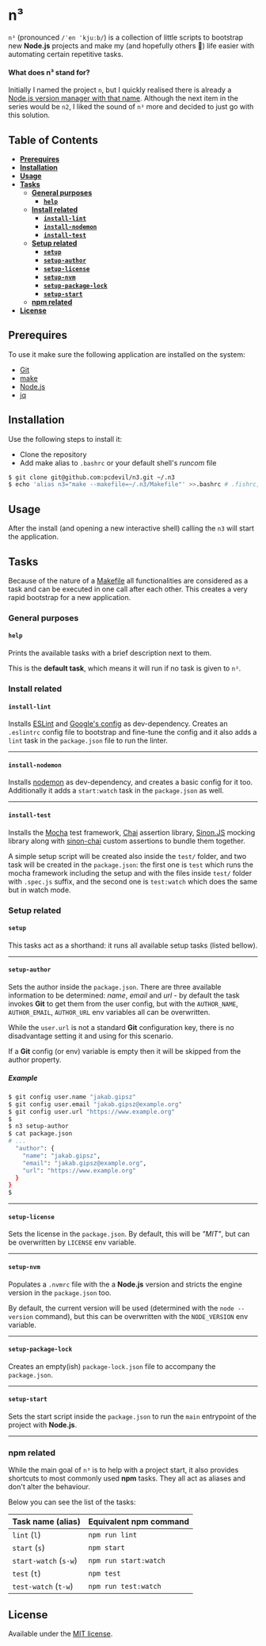 # n³
`n³` (pronounced `/ˈen ˈkjuːb/`) is a collection of little scripts to bootstrap
new **Node.js** projects and make my (and hopefully others 🙂) life easier with
automating certain repetitive tasks.

#### What does n³ stand for?
Initially I named the project `n`, but I quickly realised there is already a
[Node.js version manager with that name][1]. Although the next item in the
series would be `n2`, I liked the sound of `n³` more and decided to just go with
this solution.

## Table of Contents
- **[Prerequires](#prerequires)**
- **[Installation](#installation)**
- **[Usage](#usage)**
- **[Tasks](#tasks)**
  - **[General purposes](#general-purposes)**
    - **[`help`](#help)**
  - **[Install related](#install-related)**
    - **[`install-lint`](#install-lint)**
    - **[`install-nodemon`](#install-nodemon)**
    - **[`install-test`](#install-test)**
  - **[Setup related](#setup-related)**
    - **[`setup`](#setup)**
    - **[`setup-author`](#setup-author)**
    - **[`setup-license`](#setup-license)**
    - **[`setup-nvm`](#setup-nvm)**
    - **[`setup-package-lock`](#setup-package-lock)**
    - **[`setup-start`](#setup-start)**
  - **[npm related](#npm-related)**
- **[License](#license)**

## Prerequires
To use it make sure the following application are installed on the system:
- [Git]
- [make]
- [Node.js]
- [jq]

## Installation
Use the following steps to install it:
- Clone the repository
- Add make alias to `.bashrc` or your default shell's _runcom_ file

```bash
$ git clone git@github.com:pcdevil/n3.git ~/.n3
$ echo 'alias n3="make --makefile=~/.n3/Makefile"' >>.bashrc # .fishrc, .zshrc
```

## Usage
After the install (and opening a new interactive shell) calling the `n3` will
start the application.


## Tasks
Because of the nature of a [Makefile] all functionalities are considered as a
task and can be executed in one call after each other. This creates a very rapid
bootstrap for a new application.

### General purposes

#### `help`
Prints the available tasks with a brief description next to them.

This is the **default task**, which means it will run if no task is given to
`n³`.

### Install related

#### `install-lint`
Installs [ESLint] and [Google's config] as dev-dependency. Creates an
`.eslintrc` config file to bootstrap and fine-tune the config and it also adds a
`lint` task in the `package.json` file to run the linter.

---

#### `install-nodemon`
Installs [nodemon] as dev-dependency, and creates a basic config for it too.
Additionally it adds a `start:watch` task in the `package.json` as well.

---

#### `install-test`
Installs the [Mocha] test framework, [Chai] assertion library, [Sinon.JS]
mocking library along with [sinon-chai] custom assertions to bundle them
together.

A simple setup script will be created also inside the `test/` folder, and two
task will be created in the `package.json`: the first one is `test` which runs
the mocha framework including the setup and with the files inside `test/` folder
with `.spec.js` suffix, and the second one is `test:watch` which does the same
but in watch mode.

### Setup related

#### `setup`
This tasks act as a shorthand: it runs all available setup tasks (listed
bellow).

---

#### `setup-author`
Sets the author inside the `package.json`. There are three available information
to be determined: _name_, _email_ and _url_ - by default the task invokes
**Git** to get them from the user config, but with the `AUTHOR_NAME`,
`AUTHOR_EMAIL`, `AUTHOR_URL` env variables all can be overwritten.

While the `user.url` is not a standard **Git** configuration key, there is no
disadvantage setting it and using for this scenario.

If a **Git** config (or env) variable is empty then it will be skipped from the
author property.

##### Example
```bash
$ git config user.name "jakab.gipsz"
$ git config user.email "jakab.gipsz@example.org"
$ git config user.url "https://www.example.org"
$
$ n3 setup-author
$ cat package.json
# ...
  "author": {
    "name": "jakab.gipsz",
    "email": "jakab.gipsz@example.org",
    "url": "https://www.example.org"
  }
}
$
```

---

#### `setup-license`
Sets the license in the `package.json`. By default, this will be _"MIT"_, but
can be overwritten by `LICENSE` env variable.

---

#### `setup-nvm`
Populates a `.nvmrc` file with the a **Node.js** version and stricts the engine
version in the `package.json` too.

By default, the current version will be used (determined with the `node
--version` command), but this can be overwritten with the `NODE_VERSION` env
variable.

---

#### `setup-package-lock`
Creates an empty(ish) `package-lock.json` file to accompany the `package.json`.

---

#### `setup-start`
Sets the start script inside the `package.json` to run the `main` entrypoint of
the project with **Node.js**.

---

### npm related
While the main goal of `n³` is to help with a project start, it also provides
shortcuts to most commonly used **npm** tasks. They all act as aliases and don't
alter the behaviour.

Below you can see the list of the tasks:

| Task name (alias)     | Equivalent **npm** command |
| --------------------- | -------------------------- |
| `lint` (`l`)          | `npm run lint`             |
| `start` (`s`)         | `npm start`                |
| `start-watch` (`s-w`) | `npm run start:watch`      |
| `test` (`t`)          | `npm test`                 |
| `test-watch` (`t-w`)  | `npm run test:watch`       |

## License
Available under the [MIT license](LICENSE.md).

[1]: https://github.com/tj/n
[Chai]: https://www.chaijs.com/
[ESLint]: https://eslint.org/
[Git]: https://git-scm.com/
[Google's config]: https://github.com/google/eslint-config-google
[jq]: https://stedolan.github.io/jq/
[make]: https://www.gnu.org/software/make/
[Makefile]: https://www.gnu.org/software/make/manual/make.html#Writing-Makefiles
[Mocha]: https://mochajs.org/
[Node.js]: https://nodejs.org/
[nodemon]: https://nodemon.io/
[Sinon.JS]: https://sinonjs.org/
[sinon-chai]: https://github.com/domenic/sinon-chai
